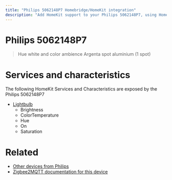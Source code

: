 ```yaml
---
title: "Philips 5062148P7 Homebridge/HomeKit integration"
description: "Add HomeKit support to your Philips 5062148P7, using Homebridge, Zigbee2MQTT and homebridge-z2m."
---
```

<!---
This file has been GENERATED using src/docgen/docgen.ts
DO NOT EDIT THIS FILE MANUALLY!
-->
# Philips 5062148P7
> Hue white and color ambience Argenta spot aluminium (1 spot)


# Services and characteristics
The following HomeKit Services and Characteristics are exposed by
the Philips 5062148P7

* [Lightbulb](../../light.md)
  * Brightness
  * ColorTemperature
  * Hue
  * On
  * Saturation


# Related
* [Other devices from Philips](../index.md#philips)
* [Zigbee2MQTT documentation for this device](https://www.zigbee2mqtt.io/devices/5062148P7.html)
